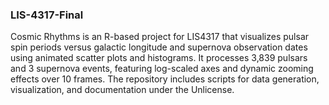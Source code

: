 ### LIS-4317-Final

Cosmic Rhythms is an R-based project for LIS4317 that visualizes pulsar spin periods versus galactic longitude and supernova observation dates using animated scatter plots and histograms. It processes 3,839 pulsars and 3 supernova events, featuring log-scaled axes and dynamic zooming effects over 10 frames. The repository includes scripts for data generation, visualization, and documentation under the Unlicense.
